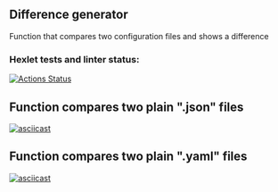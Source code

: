 ## Difference generator
Function that compares two configuration files and shows a difference
### Hexlet tests and linter status:
[![Actions Status](https://github.com/Derie1/python-project-50/workflows/hexlet-check/badge.svg)](https://github.com/Derie1/python-project-50/actions)

## Function compares two plain ".json" files
[![asciicast](https://asciinema.org/a/ZYSOGDkEq3PuNxsr91zyKPVao.svg)](https://asciinema.org/a/ZYSOGDkEq3PuNxsr91zyKPVao)

## Function compares two plain ".yaml" files
[![asciicast](https://asciinema.org/a/XuGNna7CHytIWwJT8pYpzHTE2.svg)](https://asciinema.org/a/XuGNna7CHytIWwJT8pYpzHTE2)